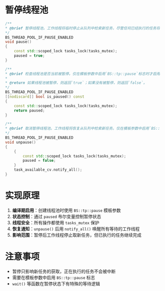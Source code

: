 # 暂停线程池
```cpp
/**
* @brief 暂停线程池。工作线程将临时停止从队列中检索新任务，尽管任何已经执行的任务将继续运行直到完成。仅在模板参数中启用`BS::tp::pause`标志时才启用。
*/
BS_THREAD_POOL_IF_PAUSE_ENABLED
void pause()
{
    const std::scoped_lock tasks_lock(tasks_mutex);
    paused = true;
}
```
```cpp
/**
* @brief 检查线程池是否当前被暂停。仅在模板参数中启用`BS::tp::pause`标志时才启用。
*
* @return 如果线程池被暂停，则返回`true`；如果没有被暂停，则返回`false`。
*/
BS_THREAD_POOL_IF_PAUSE_ENABLED
[[nodiscard]] bool is_paused() const
{
    const std::scoped_lock tasks_lock(tasks_mutex);
    return paused;
}
```
```cpp
/**
* @brief 取消暂停线程池。工作线程将恢复从队列中检索新任务。仅在模板参数中启用`BS::tp::pause`标志时才启用。
*/
BS_THREAD_POOL_IF_PAUSE_ENABLED
void unpause()
{
    {
        const std::scoped_lock tasks_lock(tasks_mutex);
        paused = false;
    }
    task_available_cv.notify_all();
}
```

# 实现原理
1. **编译期启用**：创建线程池时使用 `BS::tp::pause` 模板参数
2. **状态控制**：通过 `paused` 布尔变量控制暂停状态
3. **线程安全**：所有操作都使用 `tasks_mutex` 保护
4. **恢复通知**：`unpause()` 后用 `notify_all()` 唤醒所有等待的工作线程
5. **影响范围**：暂停后工作线程停止取新任务，但已执行的任务继续完成


# 注意事项
- 暂停只影响新任务的获取，正在执行的任务不会被中断
- 需要在模板参数中启用 `BS::tp::pause` 标志
- `wait()` 等函数在暂停状态下有特殊的等待逻辑